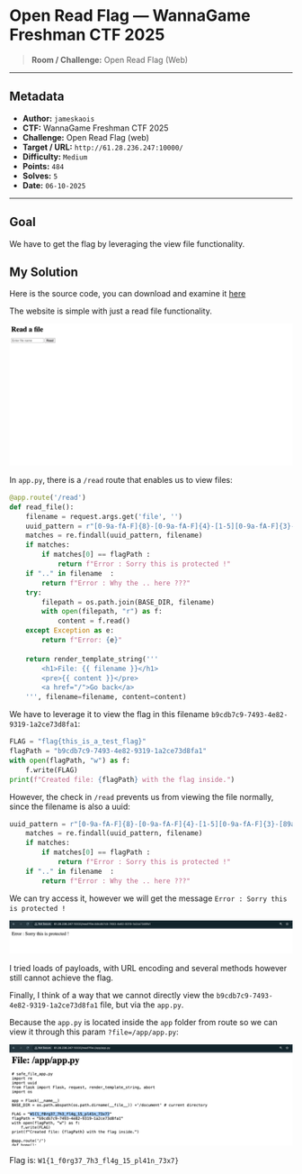 # Open Read Flag — WannaGame Freshman CTF 2025

> **Room / Challenge:** Open Read Flag (Web)

---

## Metadata

- **Author:** `jameskaois`
- **CTF:** WannaGame Freshman CTF 2025
- **Challenge:** Open Read Flag (web)
- **Target / URL:** `http://61.28.236.247:10000/`
- **Difficulty:** `Medium`
- **Points:** `484`
- **Solves:** `5`
- **Date:** `06-10-2025`

---

## Goal

We have to get the flag by leveraging the view file functionality.

## My Solution

Here is the source code, you can download and examine it [here](./open_read_flag.zip)

The website is simple with just a read file functionality.

![Guide image](../screenshots/open-read-flag-1.png)

In `app.py`, there is a `/read` route that enables us to view files:

```python
@app.route('/read')
def read_file():
    filename = request.args.get('file', '')
    uuid_pattern = r"[0-9a-fA-F]{8}-[0-9a-fA-F]{4}-[1-5][0-9a-fA-F]{3}-[89abAB][0-9a-fA-F]{3}-[0-9a-fA-F]{12}"
    matches = re.findall(uuid_pattern, filename)
    if matches:
        if matches[0] == flagPath :
            return f"Error : Sorry this is protected !"
    if ".." in filename  :
        return f"Error : Why the .. here ???"
    try:
        filepath = os.path.join(BASE_DIR, filename)
        with open(filepath, "r") as f:
            content = f.read()
    except Exception as e:
        return f"Error: {e}"

    return render_template_string('''
        <h1>File: {{ filename }}</h1>
        <pre>{{ content }}</pre>
        <a href="/">Go back</a>
    ''', filename=filename, content=content)
```

We have to leverage it to view the flag in this filename `b9cdb7c9-7493-4e82-9319-1a2ce73d8fa1`:

```python
FLAG = "flag{this_is_a_test_flag}"
flagPath = "b9cdb7c9-7493-4e82-9319-1a2ce73d8fa1"
with open(flagPath, "w") as f:
    f.write(FLAG)
print(f"Created file: {flagPath} with the flag inside.")
```

However, the check in `/read` prevents us from viewing the file normally, since the filename is also a uuid:

```python
uuid_pattern = r"[0-9a-fA-F]{8}-[0-9a-fA-F]{4}-[1-5][0-9a-fA-F]{3}-[89abAB][0-9a-fA-F]{3}-[0-9a-fA-F]{12}"
    matches = re.findall(uuid_pattern, filename)
    if matches:
        if matches[0] == flagPath :
            return f"Error : Sorry this is protected !"
    if ".." in filename  :
        return f"Error : Why the .. here ???"
```

We can try access it, however we will get the message `Error : Sorry this is protected !`

![Guide image](../screenshots/open-read-flag-2.png)

I tried loads of payloads, with URL encoding and several methods however still cannot achieve the flag.

Finally, I think of a way that we cannot directly view the `b9cdb7c9-7493-4e82-9319-1a2ce73d8fa1` file, but via the `app.py`.

Because the `app.py` is located inside the `app` folder from route so we can view it through this param `?file=/app/app.py`:

![Guide image](../screenshots/open-read-flag-3.png)

Flag is: `W1{1_f0rg37_7h3_fl4g_15_pl41n_73x7}`
